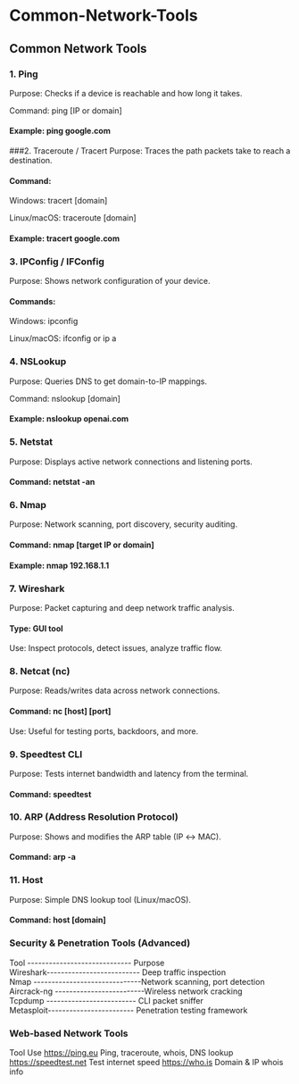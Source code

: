 # Common-Network-Tools

## Common Network Tools
### 1. Ping
Purpose: Checks if a device is reachable and how long it takes.

Command: ping [IP or domain]

#### Example: ping google.com

###2. Traceroute / Tracert
Purpose: Traces the path packets take to reach a destination.

#### Command:

Windows: tracert [domain]

Linux/macOS: traceroute [domain]

#### Example: tracert google.com

### 3. IPConfig / IFConfig
Purpose: Shows network configuration of your device.

#### Commands:

Windows: ipconfig

Linux/macOS: ifconfig or ip a

### 4. NSLookup
Purpose: Queries DNS to get domain-to-IP mappings.

Command: nslookup [domain]

#### Example: nslookup openai.com

### 5. Netstat
Purpose: Displays active network connections and listening ports.

#### Command: netstat -an

### 6. Nmap
Purpose: Network scanning, port discovery, security auditing.

#### Command: nmap [target IP or domain]

#### Example: nmap 192.168.1.1

### 7. Wireshark
Purpose: Packet capturing and deep network traffic analysis.

#### Type: GUI tool

Use: Inspect protocols, detect issues, analyze traffic flow.

### 8. Netcat (nc)
Purpose: Reads/writes data across network connections.

#### Command: nc [host] [port]

Use: Useful for testing ports, backdoors, and more.

### 9. Speedtest CLI
Purpose: Tests internet bandwidth and latency from the terminal.

#### Command: speedtest

### 10. ARP (Address Resolution Protocol)
Purpose: Shows and modifies the ARP table (IP ↔ MAC).

#### Command: arp -a

### 11. Host
Purpose: Simple DNS lookup tool (Linux/macOS).

#### Command: host [domain]

### Security & Penetration Tools (Advanced)<br>
Tool  -----------------------------  	Purpose<br>
Wireshark--------------------------	Deep traffic inspection<br>
Nmap	------------------------------Network scanning, port detection<br>
Aircrack-ng	-------------------------Wireless network cracking<br>
Tcpdump  -------------------------	CLI packet sniffer<br>
Metasploit------------------------	Penetration testing framework<br>

###  Web-based Network Tools
Tool	Use
https://ping.eu	Ping, traceroute, whois, DNS lookup
https://speedtest.net	Test internet speed
https://who.is	Domain & IP whois info

